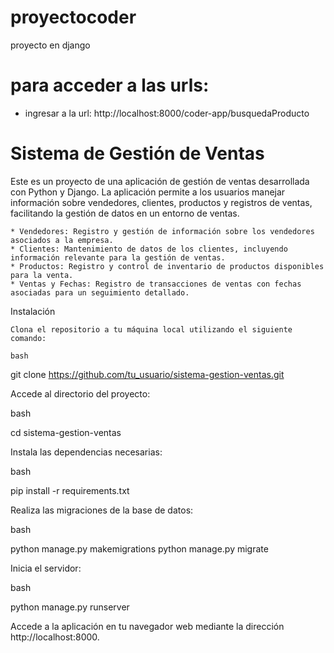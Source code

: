 # proyectocoder

proyecto en django

# para acceder a las urls:

-   ingresar a la url: http://localhost:8000/coder-app/busquedaProducto

# Sistema de Gestión de Ventas

Este es un proyecto de una aplicación de gestión de ventas desarrollada con Python y Django. La aplicación permite a los usuarios manejar información sobre vendedores, clientes, productos y registros de ventas, facilitando la gestión de datos en un entorno de ventas.

    * Vendedores: Registro y gestión de información sobre los vendedores asociados a la empresa.
    * Clientes: Mantenimiento de datos de los clientes, incluyendo información relevante para la gestión de ventas.
    * Productos: Registro y control de inventario de productos disponibles para la venta.
    * Ventas y Fechas: Registro de transacciones de ventas con fechas asociadas para un seguimiento detallado.

Instalación

    Clona el repositorio a tu máquina local utilizando el siguiente comando:

    bash

git clone https://github.com/tu_usuario/sistema-gestion-ventas.git

Accede al directorio del proyecto:

bash

cd sistema-gestion-ventas

Instala las dependencias necesarias:

bash

pip install -r requirements.txt

Realiza las migraciones de la base de datos:

bash

python manage.py makemigrations
python manage.py migrate

Inicia el servidor:

bash

python manage.py runserver

Accede a la aplicación en tu navegador web mediante la dirección http://localhost:8000.
